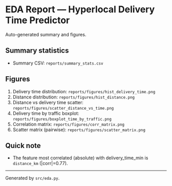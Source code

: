 # EDA Report — Hyperlocal Delivery Time Predictor

Auto-generated summary and figures.

## Summary statistics

- Summary CSV: `reports/summary_stats.csv`

## Figures

1. Delivery time distribution: `reports/figures/hist_delivery_time.png`
2. Distance distribution: `reports/figures/hist_distance.png`
3. Distance vs delivery time scatter: `reports/figures/scatter_distance_vs_time.png`
4. Delivery time by traffic boxplot: `reports/figures/boxplot_time_by_traffic.png`
5. Correlation matrix: `reports/figures/corr_matrix.png`
6. Scatter matrix (pairwise): `reports/figures/scatter_matrix.png`

## Quick note

- The feature most correlated (absolute) with delivery_time_min is `distance_km` (|corr|=0.77).

---
Generated by `src/eda.py`.
